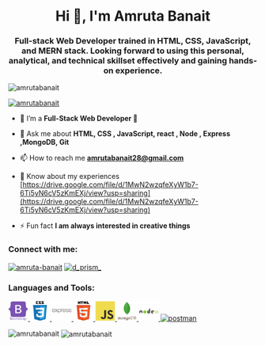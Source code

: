 <h1 align="center">Hi 👋, I'm Amruta Banait</h1>
<h3 align="center">Full-stack Web Developer trained in HTML, CSS, JavaScript, and MERN stack. Looking forward to using this personal, analytical, and technical skillset effectively and gaining hands-on experience.</h3>

<p align="left"> <img src="https://komarev.com/ghpvc/?username=amrutabanait&label=Profile%20views&color=0e75b6&style=flat" alt="amrutabanait" /> </p>

<p align="left"> <a href="https://github.com/ryo-ma/github-profile-trophy"><img src="https://github-profile-trophy.vercel.app/?username=amrutabanait" alt="amrutabanait" /></a> </p>

- 🌱 I’m a **Full-Stack Web Developer 📝**

- 💬 Ask me about **HTML, CSS , JavaScript, react , Node , Express ,MongoDB, Git**

- 📫 How to reach me **amrutabanait28@gmail.com**

- 📄 Know about my experiences [https://drive.google.com/file/d/1MwN2wzqfeXyW1b7-6Ti5yN6cV5zKmEXj/view?usp=sharing](https://drive.google.com/file/d/1MwN2wzqfeXyW1b7-6Ti5yN6cV5zKmEXj/view?usp=sharing)

- ⚡ Fun fact **I am always interested in creative things**

<h3 align="left">Connect with me:</h3>
<p align="left">
<a href="https://linkedin.com/in/amruta-banait" target="blank"><img align="center" src="https://raw.githubusercontent.com/rahuldkjain/github-profile-readme-generator/master/src/images/icons/Social/linked-in-alt.svg" alt="amruta-banait" height="30" width="40" /></a>
<a href="https://instagram.com/d_prism_" target="blank"><img align="center" src="https://raw.githubusercontent.com/rahuldkjain/github-profile-readme-generator/master/src/images/icons/Social/instagram.svg" alt="d_prism_" height="30" width="40" /></a>
</p>

<h3 align="left">Languages and Tools:</h3>
<p align="left"> <a href="https://getbootstrap.com" target="_blank" rel="noreferrer"> <img src="https://raw.githubusercontent.com/devicons/devicon/master/icons/bootstrap/bootstrap-plain-wordmark.svg" alt="bootstrap" width="40" height="40"/> </a> <a href="https://www.w3schools.com/css/" target="_blank" rel="noreferrer"> <img src="https://raw.githubusercontent.com/devicons/devicon/master/icons/css3/css3-original-wordmark.svg" alt="css3" width="40" height="40"/> </a> <a href="https://expressjs.com" target="_blank" rel="noreferrer"> <img src="https://raw.githubusercontent.com/devicons/devicon/master/icons/express/express-original-wordmark.svg" alt="express" width="40" height="40"/> </a> <a href="https://www.w3.org/html/" target="_blank" rel="noreferrer"> <img src="https://raw.githubusercontent.com/devicons/devicon/master/icons/html5/html5-original-wordmark.svg" alt="html5" width="40" height="40"/> </a> <a href="https://developer.mozilla.org/en-US/docs/Web/JavaScript" target="_blank" rel="noreferrer"> <img src="https://raw.githubusercontent.com/devicons/devicon/master/icons/javascript/javascript-original.svg" alt="javascript" width="40" height="40"/> </a> <a href="https://www.mongodb.com/" target="_blank" rel="noreferrer"> <img src="https://raw.githubusercontent.com/devicons/devicon/master/icons/mongodb/mongodb-original-wordmark.svg" alt="mongodb" width="40" height="40"/> </a> <a href="https://nodejs.org" target="_blank" rel="noreferrer"> <img src="https://raw.githubusercontent.com/devicons/devicon/master/icons/nodejs/nodejs-original-wordmark.svg" alt="nodejs" width="40" height="40"/> </a> <a href="https://postman.com" target="_blank" rel="noreferrer"> <img src="https://www.vectorlogo.zone/logos/getpostman/getpostman-icon.svg" alt="postman" width="40" height="40"/> </a> </p>

<p><img align="left" src="https://github-readme-stats.vercel.app/api/top-langs?username=amrutabanait&show_icons=true&locale=en&layout=compact" alt="amrutabanait" /></p>

<p>&nbsp;<img align="center" src="https://github-readme-stats.vercel.app/api?username=amrutabanait&show_icons=true&locale=en" alt="amrutabanait" /></p>
